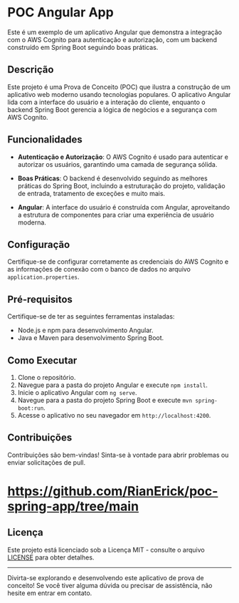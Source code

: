 # POC Angular App

Este é um exemplo de um aplicativo Angular que demonstra a integração com o AWS Cognito para autenticação e autorização, com um backend construído em Spring Boot seguindo boas práticas.

## Descrição

Este projeto é uma Prova de Conceito (POC) que ilustra a construção de um aplicativo web moderno usando tecnologias populares. O aplicativo Angular lida com a interface do usuário e a interação do cliente, enquanto o backend Spring Boot gerencia a lógica de negócios e a segurança com AWS Cognito.

## Funcionalidades

- **Autenticação e Autorização**: O AWS Cognito é usado para autenticar e autorizar os usuários, garantindo uma camada de segurança sólida.

- **Boas Práticas**: O backend é desenvolvido seguindo as melhores práticas do Spring Boot, incluindo a estruturação do projeto, validação de entrada, tratamento de exceções e muito mais.

- **Angular**: A interface do usuário é construída com Angular, aproveitando a estrutura de componentes para criar uma experiência de usuário moderna.

## Configuração

Certifique-se de configurar corretamente as credenciais do AWS Cognito e as informações de conexão com o banco de dados no arquivo `application.properties`.

## Pré-requisitos

Certifique-se de ter as seguintes ferramentas instaladas:

- Node.js e npm para desenvolvimento Angular.
- Java e Maven para desenvolvimento Spring Boot.

## Como Executar

1. Clone o repositório.
2. Navegue para a pasta do projeto Angular e execute `npm install`.
3. Inicie o aplicativo Angular com `ng serve`.
4. Navegue para a pasta do projeto Spring Boot e execute `mvn spring-boot:run`.
5. Acesse o aplicativo no seu navegador em `http://localhost:4200`.

## Contribuições

Contribuições são bem-vindas! Sinta-se à vontade para abrir problemas ou enviar solicitações de pull.
# https://github.com/RianErick/poc-spring-app/tree/main

## Licença

Este projeto está licenciado sob a Licença MIT - consulte o arquivo [LICENSE](LICENSE) para obter detalhes.

---

Divirta-se explorando e desenvolvendo este aplicativo de prova de conceito! Se você tiver alguma dúvida ou precisar de assistência, não hesite em entrar em contato.
